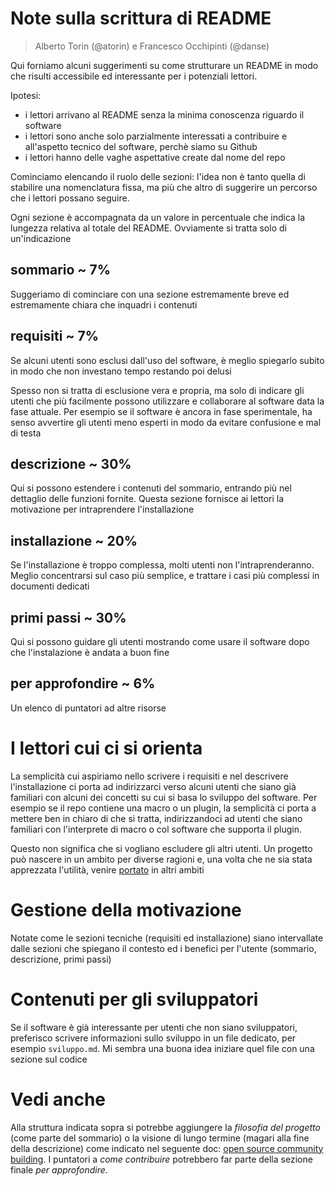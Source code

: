 
# Note sulla scrittura di README

> Alberto Torin (@atorin) e Francesco Occhipinti (@danse)

Qui forniamo alcuni suggerimenti su come strutturare un README in modo
che risulti accessibile ed interessante per i potenziali lettori.

Ipotesi:
- i lettori arrivano al README senza la minima conoscenza riguardo il software
- i lettori sono anche solo parzialmente interessati a contribuire e all'aspetto tecnico del software, perchè siamo su Github
- i lettori hanno delle vaghe aspettative create dal nome del repo

Cominciamo elencando il ruolo delle sezioni: l'idea non è tanto quella
di stabilire una nomenclatura fissa, ma più che altro di suggerire un
percorso che i lettori possano seguire.

Ogni sezione è accompagnata da un valore in percentuale che indica la
lungezza relativa al totale del README. Ovviamente si tratta solo di
un'indicazione

## sommario ~ 7%

Suggeriamo di cominciare con una sezione estremamente breve ed
estremamente chiara che inquadri i contenuti

## requisiti ~ 7%

Se alcuni utenti sono esclusi dall'uso del software, è meglio
spiegarlo subito in modo che non investano tempo restando poi delusi

Spesso non si tratta di esclusione vera e propria, ma solo di indicare
gli utenti che più facilmente possono utilizzare e collaborare al
software data la fase attuale. Per esempio se il software è ancora in
fase sperimentale, ha senso avvertire gli utenti meno esperti in modo
da evitare confusione e mal di testa

## descrizione ~ 30%

Qui si possono estendere i contenuti del sommario, entrando più nel
dettaglio delle funzioni fornite. Questa sezione fornisce ai lettori
la motivazione per intraprendere l'installazione

## installazione ~ 20%

Se l'installazione è troppo complessa, molti utenti non
l'intraprenderanno. Meglio concentrarsi sul caso più semplice, e
trattare i casi più complessi in documenti dedicati

## primi passi ~ 30%

Qui si possono guidare gli utenti mostrando come usare il software
dopo che l'instalazione è andata a buon fine

## per approfondire ~ 6%

Un elenco di puntatori ad altre risorse

# I lettori cui ci si orienta

La semplicità cui aspiriamo nello scrivere i requisiti e nel
descrivere l'installazione ci porta ad indirizzarci verso alcuni
utenti che siano già familiari con alcuni dei concetti su cui si basa
lo sviluppo del software. Per esempio se il repo contiene una macro o
un plugin, la semplicità ci porta a mettere ben in chiaro di che si
tratta, indirizzandoci ad utenti che siano familiari con l'interprete
di macro o col software che supporta il plugin.

Questo non significa che si vogliano escludere gli altri utenti. Un
progetto può nascere in un ambito per diverse ragioni e, una volta che
ne sia stata apprezzata l'utilità, venire
[portato](https://it.wikipedia.org/wiki/Portabilit%C3%A0) in altri
ambiti

# Gestione della motivazione

Notate come le sezioni tecniche (requisiti ed installazione) siano
intervallate dalle sezioni che spiegano il contesto ed i benefici per
l'utente (sommario, descrizione, primi passi)

# Contenuti per gli sviluppatori

Se il software è già interessante per utenti che non siano
sviluppatori, preferisco scrivere informazioni sullo sviluppo in un
file dedicato, per esempio `sviluppo.md`. Mi sembra una buona idea
iniziare quel file con una sezione sul codice

# Vedi anche

Alla struttura indicata sopra si potrebbe aggiungere la _filosofia del
progetto_ (come parte del sommario) o la visione di lungo termine
(magari alla fine della descrizione) come indicato nel seguente doc:
[open source community
building](https://government.github.io/best-practices/community-building/). I
puntatori a _come contribuire_ potrebbero far parte della sezione
finale _per approfondire_.

